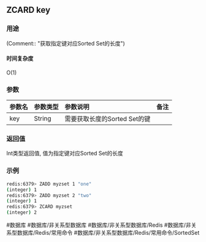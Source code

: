 ## ZCARD key

### 用途
(Comment:: "获取指定键对应Sorted Set的长度")

#### 时间复杂度
O(1)

### 参数
|参数名|参数类型|参数说明|备注|
|:-|:-|:-|:-|
|key|String|需要获取长度的Sorted Set的键||

### 返回值
Int类型返回值, 值为指定键对应Sorted Set的长度

### 示例
```bash
redis:6379> ZADD myzset 1 "one"
(integer) 1
redis:6379> ZADD myzset 2 "two"
(integer) 1
redis:6379> ZCARD myzset
(integer) 2
```

#数据库 #数据库/非关系型数据库 #数据库/非关系型数据库/Redis #数据库/非关系型数据库/Redis/常用命令 #数据库/非关系型数据库/Redis/常用命令/SortedSet